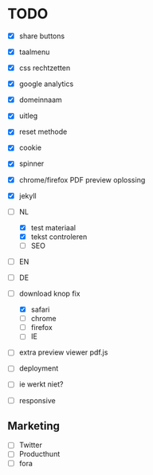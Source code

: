 # TODO
- [x] share buttons
- [x] taalmenu
- [x] css rechtzetten
- [x] google analytics
- [x] domeinnaam
- [x] uitleg
- [x] reset methode
- [x] cookie
- [x] spinner
- [x] chrome/firefox PDF preview oplossing
- [x] jekyll

- [ ] NL
  - [x] test materiaal
  - [x] tekst controleren
  - [ ] SEO

- [ ] EN
- [ ] DE

- [ ] download knop fix
  - [x] safari
  - [ ] chrome
  - [ ] firefox
  - [ ] IE

- [ ] extra preview viewer pdf.js
- [ ] deployment
- [ ] ie werkt niet?
- [ ] responsive

## Marketing
- [ ] Twitter
- [ ] Producthunt
- [ ] fora
